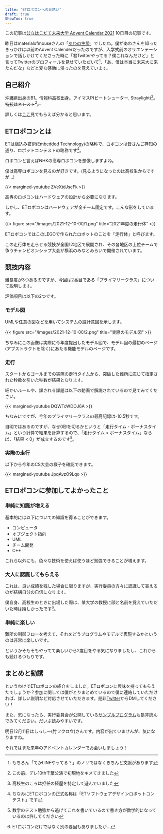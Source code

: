 ```yaml
---
title: "ETロボコンへのお誘い"
draft: true
ShowToc: true
---
```


この記事は[公立はこだて未来大学 Advent Calendar 2021](https://adventar.org/calendars/6526) 10日目の記事です。

昨日はmaterialofmouseさんの「[あわの生態](https://hackmd.io/_libYXxDTOaPbQqTgB5hEQ)」でしたね。僕があわさんを知ったきっかけは以前のAdvent Calenderだったのですが、入学式前のオリエンテーションで話しかけてくださった時に「君Twitterやってる？僕これなんだけど」と言ってTwitterのプロフィールを見せていただいて[^1]、「あ、僕は本当に未来大に来たんだな」などと変な感動に浸ったのを覚えています。

[^1]: もちろん「てかLINEやってる？」のノリではなくきちんと文脈があります

## 自己紹介

沖縄県出身のB1。情報科高校出身。アイマスP(ビートシューター, Straylight)[^2]。~~特技はネトスト[^3]。~~

詳しくは[ここ](/about/)見てもらえば分かると思います。

[^2]: この前、デレ10th千葉公演で初現地をキメてきました
[^3]: 高校生のころは担任の経歴を特定して遊んでいました

## ETロボコンとは

ETは組込み技術(Embedded Technology)の略称で、ロボコンは皆さんご存知の通り、ロボットコンテストの略称です[^4]。

ロボコンと言えばNHKの高専ロボコンを想像しますよね。

僕は高専ロボコンを見るのが好きです。(見るようになったのは高校生からですが...)

{{< margined-youtube ZVeXtdJscFk >}}

高専のロボコンはハードウェアの設計から必要になります。

しかし、ETロボコンはハードウェアが全チーム固定です。こんな形をしています。

{{< figure src="/images/2021-12-10-00/1.png" title="2021年度の走行体" >}}

ETロボコンではこのLEGOで作られたロボットのことを「走行体」と呼びます。

この走行体を走らせる競技が全国12地区で展開され、その各地区の上位チームで争うチャンピオンシップ大会が横浜のみなとみらいで開催されています。

[^4]: ちなみにETロボコンの正式名称は「ETソフトウェアデザインロボットコンテスト」です

## 競技内容

難易度が3つあるのですが、今回は2番目である「プライマリークラス」について説明します。

評価項目は以下の2つです。

### モデル図

UMLや任意の図などを用いてシステムの設計意図を示します。

{{< figure src="/images/2021-12-10-00/2.png" title="実際のモデル図" >}}

ちなみにこの画像は実際に今年度提出したモデル図で、モデル図の最初のページ(アブストラクトを除く)にあたる機能モデルのページです。

### 走行

スタートからゴールまでの実際の走行タイムから、突破した難所に応じて指定された秒数を引いた秒数が結果となります。

細かいルールや、課される課題は以下の動画で解説されているので見てみてください。

{{< margined-youtube DQWTcWDOJ6A >}}

ちなみにですが、今年のプライマリークラスの最高記録は-10.5秒です。

自明ではあるのですが、なぜ0秒を切るかというと「走行タイム - ボーナスタイム」という計算で結果を計算するので、「走行タイム < ボーナスタイム」ならば、「結果 < 0」が成立するのです[^5]。

[^5]: 数学のテスト勉強から逃げてこれを書いているので書き方が数学的になっているのは許してください

### 実際の走行

以下から今年のCS大会の様子を確認できます。

{{< margined-youtube JpqAvzO9Lqo >}}

## ETロボコンに参加してよかったこと

### 単純に知識が増える

基本的には以下についての知識を得ることができます。

- コンピュータ
- オブジェクト指向
- UML
- チーム開発
- C++

これら以外にも、色々な技術を使えば使うほど勉強できることが増えます。

### 大人に認識してもらえる

これは、良い成績を残した場合に限りますが、実行委員の方々に認識して貰えるのが結構自分の自信になります。

僕自身、高校生のときに出場した際は、某大学の教授に顔と名前を覚えていただいた時は嬉しかったです[^6]。

[^6]: ETロボコンだけではなく別の要因もありましたが...

### 単純に楽しい

難所の制御フローを考えて、それをどうプログラムやモデルで表現するかというのは非常に楽しいです。

というかそもそもやってて楽しいから2度目をやる気になりましたし、これからも続けるつもりです。

## まとめと勧誘

というわけでETロボコンの紹介をしました。ETロボコンに興味を持ってもらえたでしょうか？参加に関しては僕がとりまとめているので僕に連絡していただければ、詳しい説明など対応させていただきます。是非[Twitter](https://twitter.com/azurata09_)からDMしてください！

また、気になったら、実行委員会が公開している[サンプルプログラム](https://github.com/ETrobocon/etrobo/blob/master/dist/sample_c4/app.c)も是非読んでみてください。だいぶ読みやすいです。

明日12月11日はしっしー(竹フクロウ)さんです。内容が出ていませんが、気になりますね。

それではまた来年のアドベントカレンダーでお会いしましょう！
